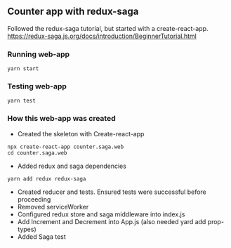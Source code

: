 ## Counter app with redux-saga 

Followed the redux-saga tutorial, but started with a create-react-app. 
https://redux-saga.js.org/docs/introduction/BeginnerTutorial.html

### Running web-app 
```
yarn start
```

### Testing web-app 
```
yarn test
```

### How this web-app was created 

* Created the skeleton with Create-react-app 
```
npx create-react-app counter.saga.web
cd counter.saga.web
```

* Added redux and saga dependencies 
```
yarn add redux redux-saga
```

* Created reducer and tests. Ensured tests were successful before proceeding 
* Removed serviceWorker 
* Configured redux store and saga middleware into index.js 
* Add Increment and Decrement into App.js (also needed yard add prop-types)
* Added Saga test 
